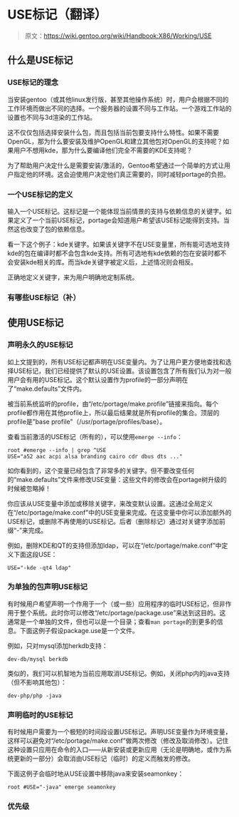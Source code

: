 # USE标记（翻译）

>原文：https://wiki.gentoo.org/wiki/Handbook:X86/Working/USE

## 什么是USE标记

### USE标记的理念

当安装gentoo（或其他linux发行版，甚至其他操作系统）时，用户会根据不同的工作环境而做出不同的选择。一个服务器的设置不同与工作站。一个游戏工作站的设置也不同与3d渲染的工作站。

这不仅仅包括选择安装什么包，而且包括当前包要支持什么特性。如果不需要OpenGL，那为什么要安装及维护OpenGL和建立其他包对OpenGL的支持呢？如果用户不想用kde，那为什么要编译他们完全不需要的KDE支持呢？

为了帮助用户决定什么是需要安装/激活的，Gentoo希望通过一个简单的方式让用户指定他的环境。这会迫使用户决定他们真正需要的，同时减轻portage的负担。

### 一个USE标记的定义

输入一个USE标记。这标记是一个能体现当前情景的支持与依赖信息的关键字。如果定义了一个当前USE标记，portage会知道用户希望该USE标记能得到支持。当然这也改变了包的依赖信息。

看一下这个例子：kde关键字。如果该关键字不在USE变量里，所有能可选地支持kde的包在编译时都不会包含kde支持。所有可选地有kde依赖的包在安装时都不会安装kde相关的库。而当kde关键字被定义后，上述情况则会相反。

正确地定义关键字，来为用户明确地定制系统。

### 有哪些USE标记（补）

## 使用USE标记

### 声明永久的USE标记

如上文提到的，所有USE标记都声明在USE变量内。为了让用户更方便地查找和选择USE标记，我们已经提供了默认的USE设置。该设置包含了所有我们认为对一般用户会有用的USE标记。这个默认设置作为profile的一部分声明在了“make.defaults”文件内。

被当前系统监听的profile，由“/etc/portage/make.profile”链接来指向。每个profile都作用在其他profile上，所以最后结果就是所有profile的集合。顶层的profile是"base profile"（/usr/portage/profiles/base）。

查看当前激活的USE标记（所有的），可以使用`emerge --info`：

```
root #emerge --info | grep ^USE
USE="a52 aac acpi alsa branding cairo cdr dbus dts ..."
```

如你看到的，这个变量已经包含了非常多的关键字。但不要改变任何的“make.defaults”文件来修改USE变量：这些文件的修改会在portage树升级的时候被忽略掉！

你应该从USE变量中添加或移除关键字，来改变默认设置。这通过全局定义在“/etc/portage/make.conf”中的USE变量来完成。在这变量中你可以添加额外的USE标记，或删除不再使用的USE标记。后者（删除标记）通过对关键字添加前缀“-”来完成。

例如，删除KDE和QT的支持但添加ldap，可以在“/etc/portage/make.conf”中定义下面这段USE：

```
USE="-kde -qt4 ldap"
```

### 为单独的包声明USE标记

有时候用户希望声明一个作用于一个（或一些）应用程序的临时USE标记，但非作用于整个系统。此时你可以修改“/etc/portage/package.use”来达到这目的。这通常是一个单独的文件，但也可以是一个目录；查看`man portage`的到更多的信息。下面这例子假设package.use是一个文件。

例如，只对mysql添加herkdb支持：

```
dev-db/mysql berkdb
```

类似的，我们可以机智地为当前应用取消USE标记。例如，关闭php内的java支持（但不影响其他包）：

```
dev-php/php -java
```

### 声明临时的USE标记

有时候用户需要为一个极短的时间段设置USE标记。声明USE变量作为环境变量，这样可以避免对“/etc/portage/make.conf”做两次修改（修改及取消修改）。记住这种设置只应用在命令的入口——从新安装或更新应用（无论是明确地，或作为系统更新的一部分）会取消由USE标记（临时）的定义而触发的修改。

下面这例子会临时地从USE设置中移除java来安装seamonkey：

```
root #USE="-java" emerge seamonkey
```

### 优先级

